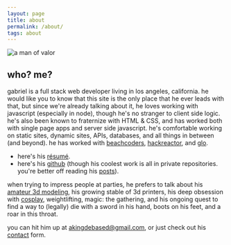 ```yaml
---
layout: page
title: about
permalink: /about/
tags: about
---
```


![a man of valor](https://i.imgur.com/fTLclzI.jpg)

## who? me?

gabriel is a full stack web developer living in los angeles, california. he would like you to know that this site is the only place that he ever leads with that, but since we're already talking about it, he loves working with javascript (especially in node), though he's no stranger to client side logic. he's also been known to fraternize with HTML & CSS, and has worked both with single page apps and server side javascript. he's comfortable working on static sites, dynamic sites, APIs, databases, and all things in between (and beyond). he has worked with [beachcoders](https://beachcoders.com), [hackreactor](https://www.hackreactor.com), and [glo](https://www.glo.com).

* here's his [résumé](https://docs.google.com/document/d/1N39zsPEzhQh3N3zMEe52Fpbu8aMciZxZnSkjNc9kvk8/edit?usp=sharing).
* here's his [github](https://github.com/AKingDebased) (though his coolest work is all in private repositories. you're better off reading his [posts](/)).

when trying to impress people at parties, he prefers to talk about his [amateur 3d modeling](https://www.thingiverse.com/daddydagon/designs), his growing stable of 3d printers, his deep obsession with [cosplay](https://www.instagram.com/daddydagon/), weightlifting, magic: the gathering, and his ongoing quest to find a way to (legally) die with a sword in his hand, boots on his feet, and a roar in this throat.

you can hit him up at [akingdebased@gmail.com](mailto:akingdebased@gmail.com), or just check out his [contact](/contact) form.